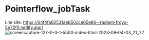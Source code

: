 # Pointerflow_jobTask
Lite site: https://64f4fa82531aeb50cce65e86--radiant-froyo-5e72f0.netlify.app/
![screencapture-127-0-0-1-5500-index-html-2023-09-04-03_21_27](https://github.com/Nazmulhasan032/Pointerflow_jobTask/assets/121762544/f5c7ea35-a67d-4cf4-b30a-5417d68fd193)
